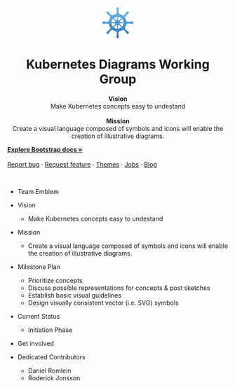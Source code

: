 <p align="center">
    <img src="project-logo.png" alt="" width=72 height=72>

  <h1 align="center">Kubernetes Diagrams Working Group</h1>

  <p align="center">
  <b>Vision</b>
  <br>
  Make Kubernetes concepts easy to undestand
  <br><br>
  <b>Mission</b>
  <br>
  Create a visual language composed of symbols and icons will enable the creation of illustrative diagrams.
  <br>
  
  <a href="https://getbootstrap.com/docs/4.0/"><strong>Explore Bootstrap docs »</strong></a>
  <br>
  <br>
  <a href="https://github.com/twbs/bootstrap/issues/new?template=bug.md">Report bug</a>
  ·
  <a href="https://github.com/twbs/bootstrap/issues/new?template=feature.md&labels=feature">Request feature</a>
  ·
  <a href="https://themes.getbootstrap.com/">Themes</a>
  ·
  <a href="https://jobs.getbootstrap.com/">Jobs</a>
  ·
  <a href="https://blog.getbootstrap.com/">Blog</a>
  </p>
</p>

<br>


- Team Emblem
- Vision
  - Make Kubernetes concepts easy to undestand

- Mission
  - Create a visual language composed of symbols and icons will enable the creation of illustrative diagrams.

- Milestone Plan
  - Prioritize concepts
  - Discuss possible representations for concepts & post sketches
  - Establish basic visual guidelines
  - Design visually consistent vector (i.e. SVG) symbols

- Current Status
  - Initiation Phase

- Get involved
- Dedicated Contributors
  - Daniel Romlein
  - Roderick Jonsson
